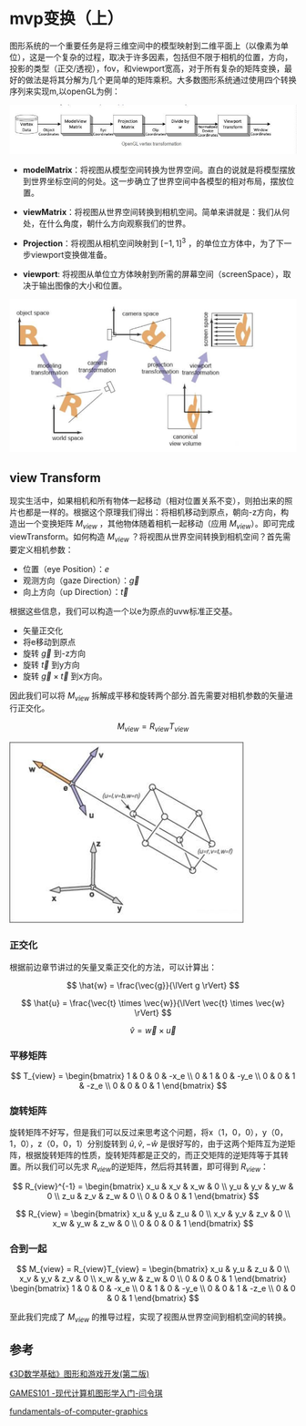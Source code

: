 # mvp变换（上）

图形系统的一个重要任务是将三维空间中的模型映射到二维平面上（以像素为单位），这是一个复杂的过程，取决于许多因素，包括但不限于相机的位置，方向，投影的类型（正交/透视），fov，和viewport宽高，对于所有复杂的矩阵变换，最好的做法是将其分解为几个更简单的矩阵乘积。大多数图形系统通过使用四个转换序列来实现m,以openGL为例：

![](../../\images\graphics-mathematics-basic-12-vector-1.jpg)

- **modelMatrix**：将视图从模型空间转换为世界空间。直白的说就是将模型摆放到世界坐标空间的何处。这一步确立了世界空间中各模型的相对布局，摆放位置。

- **viewMatrix**：将视图从世界空间转换到相机空间。简单来讲就是：我们从何处，在什么角度，朝什么方向观察我们的世界。

- **Projection**：将视图从相机空间映射到 $[-1, 1]^3$ ，的单位立方体中，为了下一步viewport变换做准备。

- **viewport**: 将视图从单位立方体映射到所需的屏幕空间（screenSpace），取决于输出图像的大小和位置。

![](../../\images\graphics-mathematics-basic-12-vector-2.jpg)

## view Transform

现实生活中，如果相机和所有物体一起移动（相对位置关系不变），则拍出来的照片也都是一样的。根据这个原理我们得出：将相机移动到原点，朝向-z方向，构造出一个变换矩阵 $M_{view}$ ，其他物体随着相机一起移动（应用 $M_{view}$ ​）。即可完成viewTransform。如何构造 $M_{view}$ ？将视图从世界空间转换到相机空间？首先需要定义相机参数：

- 位置（eye Position）：$e$
- 观测方向（gaze Direction）：$\vec g$
- 向上方向（up Direction）：$\vec t$

根据这些信息，我们可以构造一个以e为原点的uvw标准正交基。

- 矢量正交化
- 将e移动到原点
- 旋转 $\vec g$ 到-z方向
- 旋转 $\vec t$ 到y方向
- 旋转 $\vec{g} \times \vec{t}$ 到x方向。

因此我们可以将 $M_{view}$ 拆解成平移和旋转两个部分.首先需要对相机参数的矢量进行正交化。

$$
M_{view} = R_{view}T_{view}
$$

![](../../\images\graphics-mathematics-basic-12-vector-3.jpg)

### 正交化

根据前边章节讲过的矢量叉乘正交化的方法，可以计算出：

$$
\hat{w} = \frac{\vec{g}}{\lVert g \rVert}
$$

$$
\hat{u} = \frac{\vec{t} \times \vec{w}}{\lVert \vec{t} \times \vec{w} \rVert}
$$

$$
\hat{v} = \vec{w} \times \vec{u}
$$

### 平移矩阵

$$
T_{view} =
\begin{bmatrix}
1 & 0 & 0 & -x_e \\
0 & 1 & 0 & -y_e \\
0 & 0 & 1 & -z_e \\
0 & 0 & 0 & 1
\end{bmatrix}
$$

### 旋转矩阵

旋转矩阵不好写，但是我们可以反过来思考这个问题，将x（1，0，0），y（0，1，0），z（0，0，1）分别旋转到 $\hat{u}, \hat{v}, -\hat{w}$ 是很好写的，由于这两个矩阵互为逆矩阵，根据旋转矩阵的性质，旋转矩阵都是正交的，而正交矩阵的逆矩阵等于其转置。所以我们可以先求 $R_{view}$ ​的逆矩阵，然后将其转置，即可得到 $R_{view}$ ​：

$$
R_{view}^{-1} = 
\begin{bmatrix}
x_u & x_v & x_w & 0 \\
y_u & y_v & y_w & 0 \\
z_u & z_v & z_w & 0 \\
0 & 0 & 0 & 1
\end{bmatrix}
$$

$$
R_{view} = 
\begin{bmatrix}
x_u & y_u & z_u & 0 \\
x_v & y_v & z_v & 0 \\
x_w & y_w & z_w & 0 \\
0 & 0 & 0 & 1
\end{bmatrix}
$$

### 合到一起

$$
M_{view} = R_{view}T_{view} = 
\begin{bmatrix}
x_u & y_u & z_u & 0 \\
x_v & y_v & z_v & 0 \\
x_w & y_w & z_w & 0 \\
0 & 0 & 0 & 1
\end{bmatrix}
\begin{bmatrix}
1 & 0 & 0 & -x_e \\
0 & 1 & 0 & -y_e \\
0 & 0 & 1 & -z_e \\
0 & 0 & 0 & 1
\end{bmatrix}
$$

至此我们完成了 $M_{view}$ 的推导过程，实现了视图从世界空间到相机空间的转换。

## 参考

[《3D数学基础》图形和游戏开发(第二版)](https://item.jd.com/12659881.html)

[GAMES101 -现代计算机图形学入门-闫令琪](https://www.bilibili.com/video/BV1X7411F744?p=2&vd_source=b3b87210888ec87be647603921054a36)

[fundamentals-of-computer-graphics](https://item.jd.com/10037953813770.html)
